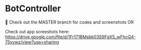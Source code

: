 # BotController

🥇 Check out the MASTER branch for codes and screenshots
OR



Check out app screeshots here: https://drive.google.com/file/d/1Fr171BMsbk03S9FgX5_wFhcQ4-75xvwz/view?usp=sharing
